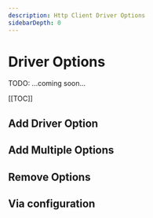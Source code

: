 ```yaml
---
description: Http Client Driver Options
sidebarDepth: 0
---
```


# Driver Options

TODO: ...coming soon...

[[TOC]]

## Add Driver Option

## Add Multiple Options

## Remove Options

## Via configuration

